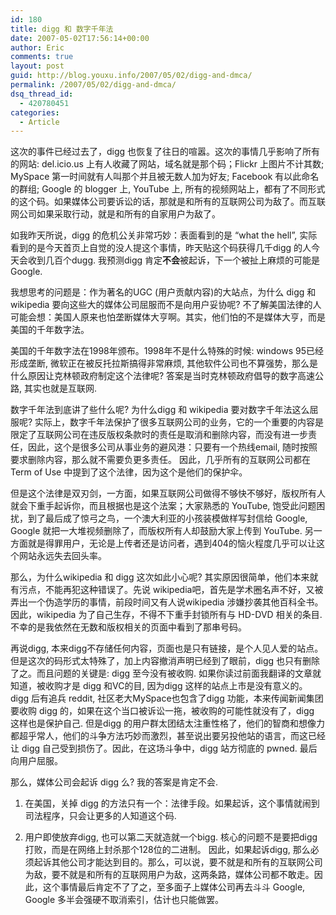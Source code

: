 ```yaml
---
id: 180
title: digg 和 数字千年法
date: 2007-05-02T17:56:14+00:00
author: Eric
comments: true
layout: post
guid: http://blog.youxu.info/2007/05/02/digg-and-dmca/
permalink: /2007/05/02/digg-and-dmca/
dsq_thread_id:
  - 420780451
categories:
  - Article
---
```

这次的事件已经过去了，digg 也恢复了往日的喧嚣。这次的事情几乎影响了所有的网站: del.icio.us 上有人收藏了网站，域名就是那个码；Flickr 上图片不计其数; MySpace 第一时间就有人叫那个并且被无数人加为好友; Facebook 有以此命名的群组; Google 的 blogger 上, YouTube 上, 所有的视频网站上，都有了不同形式的这个码。如果媒体公司要诉讼的话，那就是和所有的互联网公司为敌了。而互联网公司如果采取行动，就是和所有的自家用户为敌了。

如我昨天所说，digg 的危机公关非常巧妙：表面看到的是 “what the hell”, 实际看到的是今天首页上自觉的没人提这个事情，昨天贴这个码获得几千digg 的人今天会收到几百个dugg. 我预测digg 肯定**不会**被起诉，下一个被扯上麻烦的可能是 Google.

我想思考的问题是：作为著名的UGC (用户贡献内容)的大站点，为什么 digg 和 wikipedia 要向这些大的媒体公司屈服而不是向用户妥协呢? 不了解美国法律的人可能会想：美国人原来也怕垄断媒体大亨啊。其实，他们怕的不是媒体大亨，而是美国的千年数字法。

美国的千年数字法在1998年颁布。1998年不是什么特殊的时候: windows 95已经形成垄断, 微软正在被反托拉斯搞得非常麻烦, 其他软件公司也不算强势，那么是什么原因让克林顿政府制定这个法律呢? 答案是当时克林顿政府倡导的数字高速公路, 其实也就是互联网.

数字千年法到底讲了些什么呢? 为什么digg 和 wikipedia 要对数字千年法这么屈服呢? 实际上，数字千年法保护了很多互联网公司的业务，它的一个重要的内容是限定了互联网公司在违反版权条款时的责任是取消和删除内容，而没有进一步责任，因此，这个是很多公司从事业务的避风港：只要有一个热线email, 随时按照要求删除内容，那么就不需要负更多责任。 因此，几乎所有的互联网公司都在Term of Use 中提到了这个法律，因为这个是他们的保护伞。

但是这个法律是双刃剑，一方面，如果互联网公司做得不够快不够好，版权所有人就会下重手起诉你，而且根据也是这个法案；大家熟悉的 YouTube, 饱受此问题困扰，到了最后成了惊弓之鸟，一个澳大利亚的小孩装模做样写封信给 Google, Google 就把一大堆视频删除了，而版权所有人却鼓励大家上传到 YouTube. 另一方面就是得罪用户，无论是上传者还是访问者，遇到404的恼火程度几乎可以让这个网站永远失去回头率。

那么，为什么wikipedia 和 digg 这次如此小心呢? 其实原因很简单，他们本来就有污点，不能再犯这种错误了。先说 wikipedia吧，首先是学术圈名声不好，又被弄出一个伪造学历的事情，前段时间又有人说wikipedia 涉嫌抄袭其他百科全书。因此，wikipedia 为了自己生存，不得不下重手封锁所有与 HD-DVD 相关的条目. 不幸的是我依然在无数和版权相关的页面中看到了那串号码。

再说digg, 本来digg不存储任何内容，页面也是只有链接，是个人见人爱的站点。但是这次的码形式太特殊了，加上内容撤消声明已经到了眼前，digg 也只有删除了之。而且问题的关键是: digg 至今没有被收购. 如果你读过前面我翻译的文章就知道，被收购才是 digg 和VC的目, 因为digg 这样的站点上市是没有意义的。 digg 后有追兵 reddit, 社区老大MySpace也包含了digg 功能，本来传闻新闻集团要收购 digg 的，如果在这个当口被诉讼一拖，被收购的可能性就没有了，digg 这样也是保护自己. 但是digg 的用户群太团结太注重性格了，他们的智商和想像力都超乎常人，他们的斗争方法巧妙而激烈，甚至说出要另投他站的语言，而这已经让 digg 自己受到损伤了。因此，在这场斗争中，digg 站方彻底的 pwned. 最后向用户屈服。

那么，媒体公司会起诉 digg 么? 我的答案是肯定不会.

1. 在美国，关掉 digg 的方法只有一个：法律手段。如果起诉，这个事情就闹到司法程序，只会让更多的人知道这个码.
  
2. 用户即使放弃digg, 也可以第二天就造就一个bigg. 核心的问题不是要把digg 打败，而是在网络上封杀那个128位的二进制。 因此，如果起诉digg, 那么必须起诉其他公司才能达到目的。那么，可以说，要不就是和所有的互联网公司为敌，要不就是和所有的互联网用户为敌，这两条路，媒体公司都不敢走。因此，这个事情最后肯定不了了之，至多面子上媒体公司再去斗斗 Google, Google 多半会强硬不取消索引，估计也只能做罢。